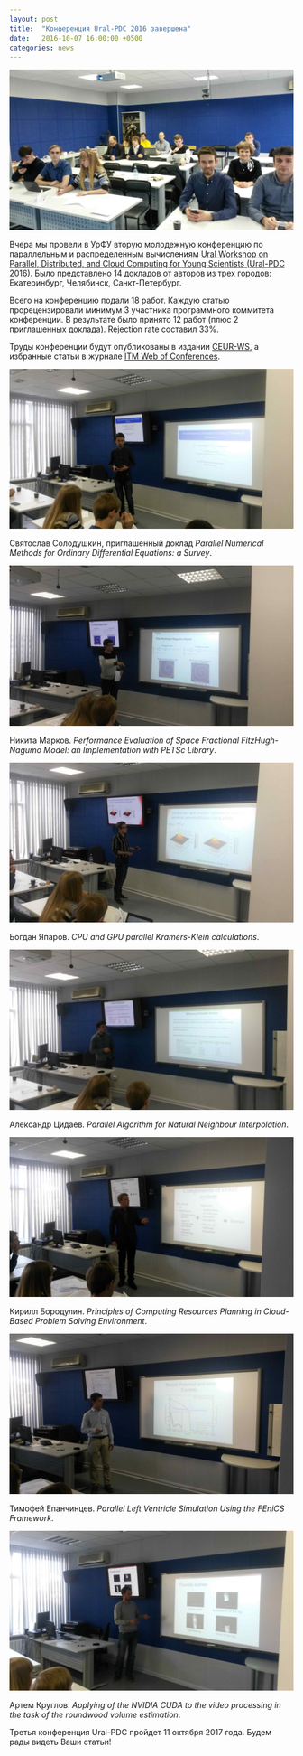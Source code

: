 ```yaml
---
layout: post
title:  "Конференция Ural-PDC 2016 завершена"
date:   2016-10-07 16:00:00 +0500
categories: news
---
```


![Конференции Ural-PDC 2016](/assets/ural-pdc2016/ural-pdc1.jpg)

Вчера мы провели в УрФУ вторую молодежную конференцию по параллельным и распределенным вычислениям [Ural Workshop on Parallel, Distributed, and Cloud Computing for Young Scientists (Ural-PDC 2016)](http://ural-pdc.org). Было представлено 14 докладов от авторов из трех городов: Екатеринбург, Челябинск, Санкт-Петербург.
<!--more-->

Всего на конференцию подали 18 работ. Каждую статью прорецензировали минимум 3 участника программного коммитета конференции. В результате было принято 12 работ (плюс 2 приглашенных доклада). Rejection rate составил 33%. 

Труды конференции будут опубликованы в издании [CEUR-WS](http://ceur-ws.org), а избранные статьи в журнале [ITM Web of Conferences](http://www.itm-conferences.org/).

![Святослав Солодушкин](/assets/ural-pdc2016/ural-pdc2.jpg)

Святослав Солодушкин, приглашенный доклад *Parallel Numerical Methods for Ordinary Differential Equations: a Survey*.

![Никита Марков](/assets/ural-pdc2016/ural-pdc3.jpg)

Никита Марков. *Performance Evaluation of Space Fractional FitzHugh-Nagumo Model: an Implementation with PETSc Library*.

![Богдан Япаров](/assets/ural-pdc2016/ural-pdc4.jpg)

Богдан Япаров. *CPU and GPU parallel Kramers-Klein calculations*.

![Александр Цидаев](/assets/ural-pdc2016/ural-pdc5.jpg)

Александр Цидаев. *Parallel Algorithm for Natural Neighbour Interpolation*.

![Кирилл Бородулин](/assets/ural-pdc2016/ural-pdc6.jpg)

Кирилл Бородулин. *Principles of Computing Resources Planning in Cloud-Based Problem Solving Environment*.

![Тимофей Епанчинцев](/assets/ural-pdc2016/ural-pdc7.jpg)

Тимофей Епанчинцев. *Parallel Left Ventricle Simulation Using the FEniCS Framework*.

![Артем Круглов](/assets/ural-pdc2016/ural-pdc8.jpg)

Артем Круглов. *Applying of the NVIDIA CUDA to the video processing in the task of the roundwood volume estimation*.

Третья конференция Ural-PDC пройдет 11 октября 2017 года. Будем рады видеть Ваши статьи!

